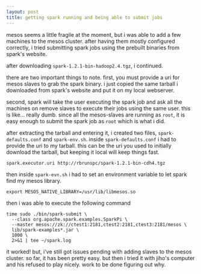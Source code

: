 ```yaml
---
layout: post
title: getting spark running and being able to submit jobs
---
```


mesos seems a little fragile at the moment, but i was able to add a
few machines to the mesos cluster. after having them mostly configured
correctly, i tried submitting spark jobs using the prebuilt binaries
from spark's website.

after downloading `spark-1.2.1-bin-hadoop2.4.tgz`, i continued.

there are two important things to note. first, you must provide a uri
for mesos slaves to grab the spark binary. i just copied the same
tarball i downloaded from spark's website and put it on my local
webserver.

second, spark will take the user executing the spark job and ask all
the machines on remove slaves to execute their jobs using the same
user. this is like... really dumb. since all the mesos-slaves are
running as `root`, it is easy enough to submit the spark job as `root`
which is what i did.

after extracting the tarball and entering it, i created two files,
`spark-defaults.conf` and `spark-env.sh`. inside `spark-defaults.conf`
i had to provide the uri to my tarball. this can be the uri you used
to initially download the tarball, but keeping it local will keep
things fast.

    spark.executor.uri http://rbrunspc/spark-1.2.1-bin-cdh4.tgz

then inside `spark-evn.sh` i had to set an environment variable to let
spark find my mesos library.

    export MESOS_NATIVE_LIBRARY=/usr/lib/libmesos.so

then i was able to execute the following command

    time sudo ./bin/spark-submit \
      --class org.apache.spark.examples.SparkPi \
      --master mesos://zk://ctest1:2181,ctest2:2181,ctest3:2181/mesos \
      lib/spark-examples*.jar \
      1000 \
      2>&1 | tee ~/spark.log

it worked! but, i've still got issues pending with adding slaves to
the mesos cluster. so far, it has been pretty easy. but then i tried
it with jiho's computer and his refused to play nicely. work to be
done figuring out why.

